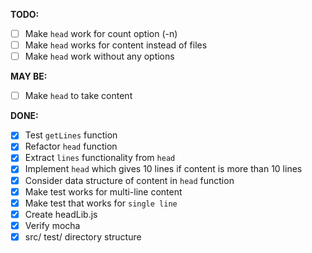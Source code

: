 **TODO:**
- [ ] Make `head` work for count option (-n)
- [ ] Make `head` works for content instead of files
- [ ] Make `head` work without any options

**MAY BE:**
- [ ] Make `head` to take content

**DONE:**
- [x] Test `getLines` function
- [x] Refactor `head` function
- [x] Extract `lines` functionality from `head`
- [x] Implement `head` which gives 10 lines if content is more than 10 lines
- [x] Consider data structure of content in `head` function
- [x] Make test works for multi-line content
- [x] Make test that works for `single line`
- [x] Create headLib.js
- [x] Verify mocha
- [x] src/ test/ directory structure
